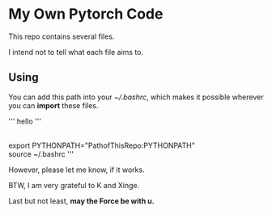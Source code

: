 # My Own Pytorch Code

This repo contains several files. 

I intend not to tell what each file aims to.

## Using
You can add this path into your *~/.bashrc*, which makes it possible wherever you can **import** these files.

'''
hello
'''

<br>export PYTHONPATH="PathofThisRepo:PYTHONPATH"
<br>source ~/.bashrc
'''

However, please let me know, if it works.

BTW, I am very grateful to K and Xinge.

Last but not least, **may the Force be with u.**

